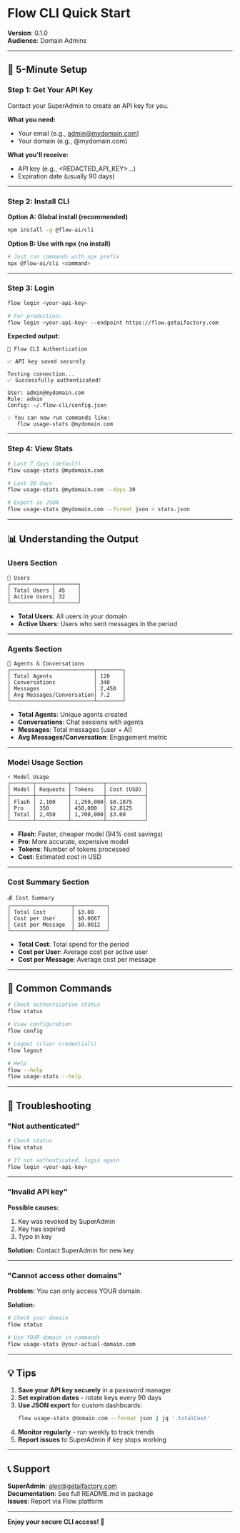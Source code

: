 # Flow CLI Quick Start

**Version**: 0.1.0  
**Audience**: Domain Admins

---

## 🚀 5-Minute Setup

### Step 1: Get Your API Key

Contact your SuperAdmin to create an API key for you.

**What you need:**
- Your email (e.g., admin@mydomain.com)
- Your domain (e.g., @mydomain.com)

**What you'll receive:**
- API key (e.g., <REDACTED_API_KEY>...)
- Expiration date (usually 90 days)

---

### Step 2: Install CLI

**Option A: Global install (recommended)**
```bash
npm install -g @flow-ai/cli
```

**Option B: Use with npx (no install)**
```bash
# Just run commands with npx prefix
npx @flow-ai/cli <command>
```

---

### Step 3: Login

```bash
flow login <your-api-key>

# For production:
flow login <your-api-key> --endpoint https://flow.getaifactory.com
```

**Expected output:**
```
🔐 Flow CLI Authentication

✅ API key saved securely

Testing connection...
✅ Successfully authenticated!

User: admin@mydomain.com
Role: admin
Config: ~/.flow-cli/config.json

💡 You can now run commands like:
   flow usage-stats @mydomain.com
```

---

### Step 4: View Stats

```bash
# Last 7 days (default)
flow usage-stats @mydomain.com

# Last 30 days
flow usage-stats @mydomain.com --days 30

# Export as JSON
flow usage-stats @mydomain.com --format json > stats.json
```

---

## 📊 Understanding the Output

### Users Section
```
👥 Users
┌─────────────┬───────┐
│ Total Users │ 45    │
│ Active Users│ 32    │
└─────────────┴───────┘
```

- **Total Users**: All users in your domain
- **Active Users**: Users who sent messages in the period

---

### Agents Section
```
🤖 Agents & Conversations
┌──────────────────────────┬────────┐
│ Total Agents             │ 120    │
│ Conversations            │ 340    │
│ Messages                 │ 2,450  │
│ Avg Messages/Conversation│ 7.2    │
└──────────────────────────┴────────┘
```

- **Total Agents**: Unique agents created
- **Conversations**: Chat sessions with agents
- **Messages**: Total messages (user + AI)
- **Avg Messages/Conversation**: Engagement metric

---

### Model Usage Section
```
⚡ Model Usage
┌───────┬──────────┬──────────┬────────────┐
│ Model │ Requests │ Tokens   │ Cost (USD) │
├───────┼──────────┼──────────┼────────────┤
│ Flash │ 2,100    │ 1,250,000│ $0.1875    │
│ Pro   │ 350      │ 450,000  │ $2.8125    │
│ Total │ 2,450    │ 1,700,000│ $3.00      │
└───────┴──────────┴──────────┴────────────┘
```

- **Flash**: Faster, cheaper model (94% cost savings)
- **Pro**: More accurate, expensive model
- **Tokens**: Number of tokens processed
- **Cost**: Estimated cost in USD

---

### Cost Summary Section
```
💰 Cost Summary
┌───────────────────┬──────────┐
│ Total Cost        │ $3.00    │
│ Cost per User     │ $0.0667  │
│ Cost per Message  │ $0.0012  │
└───────────────────┴──────────┘
```

- **Total Cost**: Total spend for the period
- **Cost per User**: Average cost per active user
- **Cost per Message**: Average cost per message

---

## 🔧 Common Commands

```bash
# Check authentication status
flow status

# View configuration
flow config

# Logout (clear credentials)
flow logout

# Help
flow --help
flow usage-stats --help
```

---

## 🐛 Troubleshooting

### "Not authenticated"

```bash
# Check status
flow status

# If not authenticated, login again
flow login <your-api-key>
```

---

### "Invalid API key"

**Possible causes:**
1. Key was revoked by SuperAdmin
2. Key has expired
3. Typo in key

**Solution:** Contact SuperAdmin for new key

---

### "Cannot access other domains"

**Problem:** You can only access YOUR domain.

**Solution:**
```bash
# Check your domain
flow status

# Use YOUR domain in commands
flow usage-stats @your-actual-domain.com
```

---

## 💡 Tips

1. **Save your API key securely** in a password manager
2. **Set expiration dates** - rotate keys every 90 days
3. **Use JSON export** for custom dashboards:
   ```bash
   flow usage-stats @domain.com --format json | jq '.totalCost'
   ```
4. **Monitor regularly** - run weekly to track trends
5. **Report issues** to SuperAdmin if key stops working

---

## 📞 Support

**SuperAdmin**: alec@getaifactory.com  
**Documentation**: See full README.md in package  
**Issues**: Report via Flow platform

---

**Enjoy your secure CLI access! 🎉**


